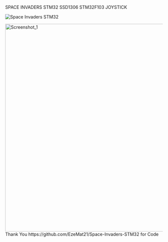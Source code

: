 SPACE INVADERS STM32 SSD1306 STM32F103 JOYSTICK

![Space Invaders STM32](https://github.com/offpic/SPACE-INVADERS-STM32-SSD1306-STM32F103-JOYSTICK/assets/31142397/105f530e-317e-43f4-a440-5f7c279a1a89)

<img width="666" alt="Screenshot_1" src="https://github.com/offpic/SPACE-INVADERS-STM32-SSD1306-STM32F103-JOYSTICK/assets/31142397/f724c628-b137-4f6e-a94a-ea5e67e6f268">
Thank You https://github.com/EzeMat21/Space-Invaders-STM32 for Code

